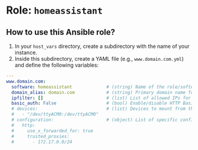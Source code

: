 # Role: `homeassistant`

## How to use this Ansible role?

1. In your `host_vars` directory, create a subdirectory with the name of your instance.
2. Inside this subdirectory, create a YAML file (e.g., `www.domain.com.yml`) and define the following variables:

```yaml
---
www.domain.com:
  software: homeassistant             # (string) Name of the role/software being deployed.
  domain_alias: domain.com            # (string) Primary domain name for the application.
  ipfilter: []                        # (list) List of allowed IPs for access control (empty for unrestricted access).
  basic_auth: False                   # (bool) Enable/disable HTTP Basic Authentication (True/False).
  # devices:                          # (list) Devices to mount from the host to the container
  #   - "/dev/ttyACM0:/dev/ttyACM0"
  # configuration:                    # (object) List of specific configuration to add to the service configuration file
  #   http:
  #     use_x_forwarded_for: true
  #     trusted_proxies:
  #       - 172.17.0.0/24
